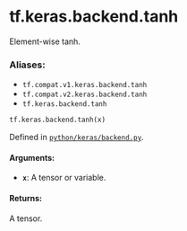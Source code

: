 <div itemscope itemtype="http://developers.google.com/ReferenceObject">
<meta itemprop="name" content="tf.keras.backend.tanh" />
<meta itemprop="path" content="Stable" />
</div>

# tf.keras.backend.tanh

Element-wise tanh.

### Aliases:

* `tf.compat.v1.keras.backend.tanh`
* `tf.compat.v2.keras.backend.tanh`
* `tf.keras.backend.tanh`

``` python
tf.keras.backend.tanh(x)
```



Defined in [`python/keras/backend.py`](/code/stable/tensorflow/python/keras/backend.py).

<!-- Placeholder for "Used in" -->


#### Arguments:


* <b>`x`</b>: A tensor or variable.


#### Returns:

A tensor.
